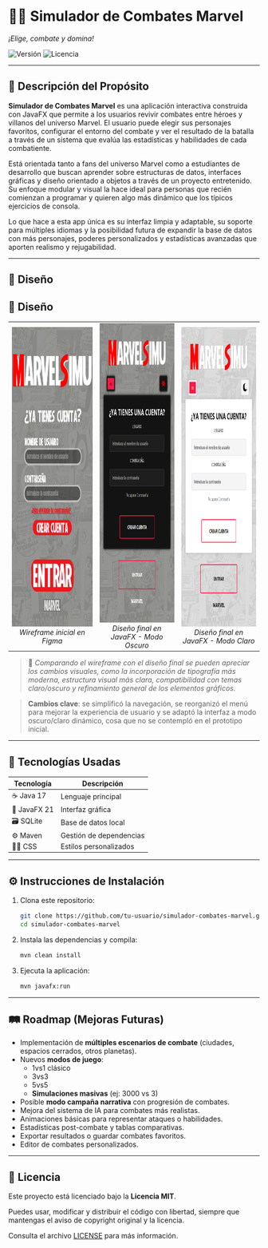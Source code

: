 # 🦸‍♂️ Simulador de Combates Marvel  
*¡Elige, combate y domina!*

![Versión](https://img.shields.io/badge/version-1.0.0-blue.svg)
![Licencia](https://img.shields.io/badge/licencia-MIT-yellow.svg)

---

## 🧩 Descripción del Propósito

**Simulador de Combates Marvel** es una aplicación interactiva construida con JavaFX que permite a los usuarios revivir combates entre héroes y villanos del universo Marvel. El usuario puede elegir sus personajes favoritos, configurar el entorno del combate y ver el resultado de la batalla a través de un sistema que evalúa las estadísticas y habilidades de cada combatiente.

Está orientada tanto a fans del universo Marvel como a estudiantes de desarrollo que buscan aprender sobre estructuras de datos, interfaces gráficas y diseño orientado a objetos a través de un proyecto entretenido. Su enfoque modular y visual la hace ideal para personas que recién comienzan a programar y quieren algo más dinámico que los típicos ejercicios de consola.

Lo que hace a esta app única es su interfaz limpia y adaptable, su soporte para múltiples idiomas y la posibilidad futura de expandir la base de datos con más personajes, poderes personalizados y estadísticas avanzadas que aporten realismo y rejugabilidad.

---

## 🎨 Diseño

## 🎨 Diseño

<div align="center">
  <table>
    <tr>
      <td align="center">
        <img src="docs/images/prototipo-inicial.png" width="300px" height="600px" alt="Wireframe inicial"/>
        <br/>
        <i>Wireframe inicial en Figma</i>
      </td>
      <td align="center">
        <img src="docs/images/inicio-oscuro.png" width="300px" height="600px" alt="Diseño final modo oscuro"/>
        <br/>
        <i>Diseño final en JavaFX - Modo Oscuro</i>
      </td>
      <td align="center">
        <img src="docs/images/inicio-claro.png" width="300px" height="600px" alt="Diseño final modo claro"/>
        <br/>
        <i>Diseño final en JavaFX - Modo Claro</i>
      </td>
    </tr>
  </table>
</div>

> 📌 *Comparando el wireframe con el diseño final se pueden apreciar los cambios visuales, como la incorporación de tipografía más moderna, estructura visual más clara, compatibilidad con temas claro/oscuro y refinamiento general de los elementos gráficos.*


> **Cambios clave**: se simplificó la navegación, se reorganizó el menú para mejorar la experiencia de usuario y se adaptó la interfaz a modo oscuro/claro dinámico, cosa que no se contempló en el prototipo inicial.

---

## 🧪 Tecnologías Usadas

| Tecnología    | Descripción            |
|---------------|------------------------|
| ☕ Java 17     | Lenguaje principal     |
| 🎨 JavaFX 21  | Interfaz gráfica       |
| 🗃️ SQLite     | Base de datos local    |
| ⚙️ Maven      | Gestión de dependencias |
| 🎨🧵 CSS       | Estilos personalizados |


---

## ⚙️ Instrucciones de Instalación

1. Clona este repositorio:
   ```bash
   git clone https://github.com/tu-usuario/simulador-combates-marvel.git
   cd simulador-combates-marvel
   
2. Instala las dependencias y compila:
   ```bash
   mvn clean install
   
3. Ejecuta la aplicación:
   ```bash
   mvn javafx:run

---

## 🛤️ Roadmap (Mejoras Futuras)

- Implementación de **múltiples escenarios de combate** (ciudades, espacios cerrados, otros planetas).
- Nuevos **modos de juego**:
  - 1vs1 clásico
  - 3vs3
  - 5vs5
  - **Simulaciones masivas** (ej: 3000 vs 3)
- Posible **modo campaña narrativa** con progresión de combates.
- Mejora del sistema de IA para combates más realistas.
- Animaciones básicas para representar ataques o habilidades.
- Estadísticas post-combate y tablas comparativas.
- Exportar resultados o guardar combates favoritos.
- Editor de combates personalizados.

---

## 📜 Licencia

Este proyecto está licenciado bajo la **Licencia MIT**.

Puedes usar, modificar y distribuir el código con libertad, siempre que mantengas el aviso de copyright
original y la licencia.

Consulta el archivo [LICENSE](LICENSE) para más información.
